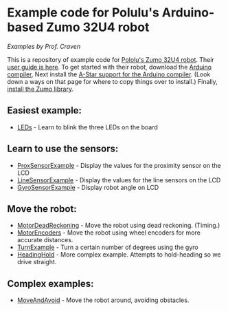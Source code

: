 # Example code for Polulu's Arduino-based Zumo 32U4 robot

*Examples by Prof. Craven*

This is a repository of example code
for [Pololu's Zumo 32U4 robot](https://www.pololu.com/category/170/zumo-32u4-robot).
Their [user guide is here](https://www.pololu.com/docs/0J63). To get
started with their robot, download the
[Arduino compiler](https://www.arduino.cc/en/Main/Software),
Next install the
[A-Star support for the Arduino compiler](https://github.com/pololu/a-star).
(Look down a ways on that page for where to copy things over to install.)
Finally, [install the Zumo library](https://www.pololu.com/docs/0J63/6).

## Easiest example:

* [LEDs](LEDs/LEDs.ino) - Learn to blink the three LEDs on the board

## Learn to use the sensors:

* [ProxSensorExample](ProxSensorExample/ProxSensorExample.ino) - Display the values for the proximity sensor on the LCD
* [LineSensorExample](LineSensorExample/LineSensorExample.ino) - Display the values for the line sensors on the LCD
* [GyroSensorExample](GyroSensorExample/GyroSensorExample.ino) - Display robot angle on LCD

## Move the robot:

* [MotorDeadReckoning](MotorDeadReckoning/MotorDeadReckoning.ino) - Move the robot using dead reckoning. (Timing.)
* [MotorEncoders](MotorEncoders/MotorEncoders.ino) - Move the robot using wheel encoders for more accurate distances.
* [TurnExample](TurnExample/TurnExample.ino) - Turn a certain number of degrees using the gyro
* [HeadingHold](HeadingHold/HeadingHold.ino) - More complex example. Attempts to hold-heading so we drive straight.

## Complex examples:

* [MoveAndAvoid](MoveAndAvoid/MoveAndAvoid.ino) - Move the robot around, avoiding obstacles.
